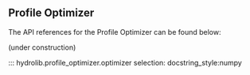 ## Profile Optimizer
The API references for the Profile Optimizer can be found below:

(under construction)

::: hydrolib.profile_optimizer.optimizer selection: docstring_style:numpy
